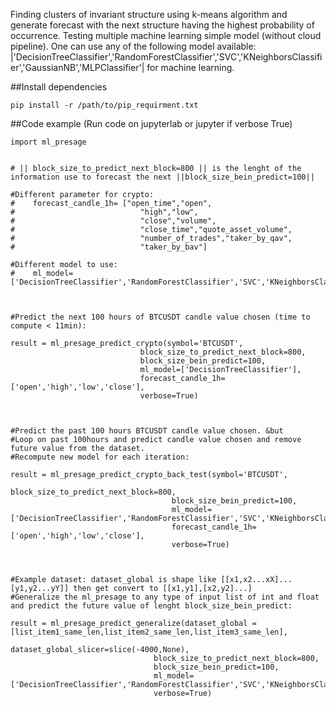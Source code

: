 Finding clusters of invariant structure using k-means algorithm and generate forecast with the next structure having the highest probability of occurrence. Testing multiple machine learning simple model (without cloud pipeline). One can use any of the following model available:
|'DecisionTreeClassifier','RandomForestClassifier','SVC','KNeighborsClassifier','GaussianNB','MLPClassifier'| 
for machine learning.


##Install dependencies
```
pip install -r /path/to/pip_requirment.txt
```

##Code example (Run code on jupyterlab or jupyter if verbose True)

```
import ml_presage


# || block_size_to_predict_next_block=800 || is the lenght of the information use to forecast the next ||block_size_bein_predict=100||

#Different parameter for crypto:
#    forecast_candle_1h= ["open_time","open",
#                            "high","low",
#                            "close","volume",
#                            "close_time","quote_asset_volume",
#                            "number_of_trades","taker_by_qav",
#                            "taker_by_bav"]

#Different model to use:
#    ml_model= ['DecisionTreeClassifier','RandomForestClassifier','SVC','KNeighborsClassifier','GaussianNB','MLPClassifier'],



#Predict the next 100 hours of BTCUSDT candle value chosen (time to compute < 11min):

result = ml_presage_predict_crypto(symbol='BTCUSDT',
                             block_size_to_predict_next_block=800, 
                             block_size_bein_predict=100, 
                             ml_model=['DecisionTreeClassifier'],
                             forecast_candle_1h=['open','high','low','close'],
                             verbose=True)
    


#Predict the past 100 hours BTCUSDT candle value chosen. &but
#Loop on past 100hours and predict candle value chosen and remove future value from the dataset.
#Recompute new model for each iteration:

result = ml_presage_predict_crypto_back_test(symbol='BTCUSDT',
                                    block_size_to_predict_next_block=800,
                                    block_size_bein_predict=100,
                                    ml_model=['DecisionTreeClassifier','RandomForestClassifier','SVC','KNeighborsClassifier','GaussianNB','MLPClassifier'],
                                    forecast_candle_1h=['open','high','low','close'],
                                    verbose=True)
    
    

#Example dataset: dataset_global is shape like [[x1,x2...xX]...[y1,y2...yY]] then get convert to [[x1,y1],[x2,y2]...]        
#Generalize the ml_presage to any type of input list of int and float and predict the future value of lenght block_size_bein_predict:

result = ml_presage_predict_generalize(dataset_global =[list_item1_same_len,list_item2_same_len,list_item3_same_len],
                                dataset_global_slicer=slice(-4000,None),
                                block_size_to_predict_next_block=800, 
                                block_size_bein_predict=100, 
                                ml_model=['DecisionTreeClassifier','RandomForestClassifier','SVC','KNeighborsClassifier','GaussianNB','MLPClassifier'],
                                verbose=True)

```
